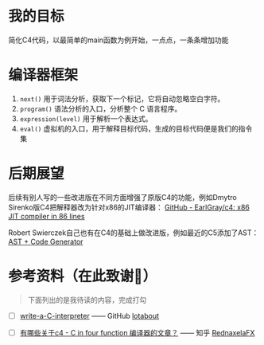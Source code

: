 # 我的目标

简化C4代码，以最简单的main函数为例开始，一点点，一条条增加功能

# 编译器框架

1. `next()` 用于词法分析，获取下一个标记，它将自动忽略空白字符。
2. `program()` 语法分析的入口，分析整个 C 语言程序。
3. `expression(level)` 用于解析一个表达式。
4. `eval()` 虚拟机的入口，用于解释目标代码，生成的目标代码便是我们的指令集



# 后期展望

后续有别人写的一些改进版在不同方面增强了原版C4的功能，例如Dmytro Sirenko版C4把解释器改为针对x86的JIT编译器： [GitHub - EarlGray/c4: x86 JIT compiler in 86 lines](https://link.zhihu.com/?target=https%3A//github.com/EarlGray/c4)

Robert Swierczek自己也有在C4的基础上做改进版，例如最近的C5添加了AST：[AST + Code Generator](https://github.com/rswier/c4/commit/d8e61a829c031d887c203515d0ceb5d54dd7318e)

# 参考资料（在此致谢🙏）

> 下面列出的是我待读的内容，完成打勾

- [ ] [write-a-C-interpreter](https://github.com/lotabout/write-a-C-interpreter) —— GitHub [lotabout](https://github.com/lotabout)
- [ ] [有哪些关于c4 - C in four function 编译器的文章？](https://www.zhihu.com/question/28249756) —— 知乎 [RednaxelaFX](https://www.zhihu.com/people/rednaxelafx)

